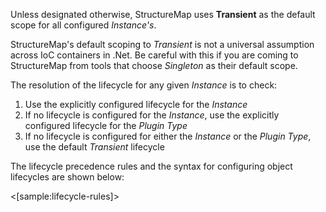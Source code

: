 <!--Title: Configuring Lifecycles-->
<!--Url: configuring-lifecycles-->

Unless designated otherwise, StructureMap uses **Transient** as the default scope for all configured _Instance's_.  

<div class="alert alert-info" role="alert">StructureMap's default scoping to <i>Transient</i> is not a universal assumption across IoC containers in .Net.  Be careful with this if you are coming to StructureMap from tools that choose <i>Singleton</i> as their default scope.</div>

The resolution of the lifecycle for any given _Instance_ is to check:

1. Use the explicitly configured lifecycle for the _Instance_
1. If no lifecycle is configured for the _Instance_, use the explicitly configured lifecycle for the _Plugin Type_
1. If no lifecycle is configured for either the _Instance_ or the _Plugin Type_, use the default _Transient_ lifecycle

The lifecycle precedence rules and the syntax for configuring object lifecycles are shown below:

<[sample:lifecycle-rules]>
